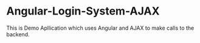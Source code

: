 # Angular-Login-System-AJAX
This is Demo Apllication which uses Angular and AJAX to make calls to the backend. 
